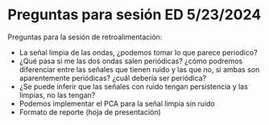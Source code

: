 # Preguntas para sesión ED 5/23/2024

Preguntas para la sesión de retroalimentación:

* La señal limpia de las ondas, ¿podemos tomar lo que parece periodico?
* ¿Qué pasa si me las dos ondas salen periódicas? ¿cómo podremos diferenciar entre las señales que tienen ruido y las que no, si ambas son aparentemente periódicas? ¿cuál debería ser periódica?
* ¿Se puede inferir que las señales con ruido tengan persistencia y las limpias, no las tengan?
* Podemos implementar el PCA para la señal limpia sin ruido
* Formato de reporte (hoja de presentación)
